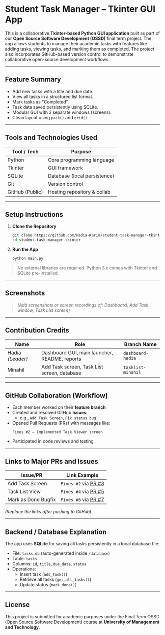 #  Student Task Manager – Tkinter GUI App

This is a collaborative **Tkinter-based Python GUI application** built as part of our **Open Source Software Development (OSSD)** final term project. The app allows students to manage their academic tasks with features like adding tasks, viewing tasks, and marking them as completed. The project also incorporates GitHub-based version control to demonstrate collaborative open-source development workflows.

---

##  Feature Summary

- Add new tasks with a title and due date.
- View all tasks in a structured list format.
- Mark tasks as "Completed".
- Task data saved persistently using SQLite.
- Modular GUI with 3 separate windows (screens).
- Clean layout using `pack()` and `grid()`.

---

##  Tools and Technologies Used

| Tool / Tech      | Purpose                     |
|------------------|-----------------------------|
| Python           | Core programming language   |
| Tkinter          | GUI framework               |
| SQLite           | Database (local persistence)|
| Git              | Version control             |
| GitHub (Public)  | Hosting repository & collab |

---

##  Setup Instructions

1. **Clone the Repository**
   ```bash
   git clone https://github.com/Hadia-Karim/student-task-manager-tkinter.git
   cd student-task-manager-tkinter
   ```

2. **Run the App**
   ```bash
   python main.py
   ```

> No external libraries are required. Python 3.x comes with Tkinter and SQLite pre-installed.

---

##  Screenshots

> *(Add screenshots or screen recordings of: Dashboard, Add Task window, Task List screen)*

---

##  Contribution Credits

| Name     | Role                        | Branch Name         |
|----------|-----------------------------|---------------------|
| Hadia *(Leader)* | Dashboard GUI, main launcher, README, reports | `dashboard-hadia` |
| Minahil           | Add Task screen, Task List screen, database | `tasklist-minahil` |

---

##  GitHub Collaboration (Workflow)

- Each member worked on their **feature branch**
- Created and resolved GitHub **Issues**:
  - e.g., `Add Task Screen`, `Fix status bug`
- Opened Pull Requests (PRs) with messages like:
  ```
  Fixes #2 – Implemented Task Viewer screen
  ```
- Participated in code reviews and testing

---

##  Links to Major PRs and Issues

| Issue/PR            | Link Example                |
|---------------------|-----------------------------|
| Add Task Screen     | `Fixes #2` via [PR #3](https://github.com/Hadia-Karim/student-task-manager-tkinter/pulls) |
| Task List View      | `Fixes #4` via [PR #5](https://github.com/Hadia-Karim/student-task-manager-tkinter/pulls) |
| Mark as Done Bugfix | `Fixes #6` via [PR #7](https://github.com/Hadia-Karim/student-task-manager-tkinter/pulls) |

*(Replace the links after pushing to GitHub)*

---

##  Backend / Database Explanation

The app uses **SQLite** for saving all tasks persistently in a local database file:

- File: `tasks.db` (auto-generated inside `/database`)
- Table: `tasks`
- Columns: `id`, `title`, `due_date`, `status`
- Operations:
  - Insert task (`add_task()`)
  - Retrieve all tasks (`get_all_tasks()`)
  - Update status (`mark_done()`)

---

##  License

This project is submitted for academic purposes under the Final Term OSSD (Open Source Software Development) course at **University of Management and Technology**.
